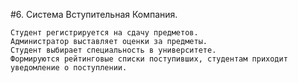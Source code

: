 #6. Система Вступительная Компания.
    
    Студент регистрируется на сдачу предметов.
    Администратор выставляет оценки за предметы.
    Студент выбирает специальность в университете.
    Формируются рейтинговые списки поступивших, студентам приходит уведомление о поступлении.
    